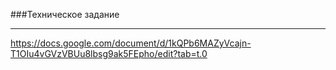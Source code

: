 ###Техническое задание <hr>
https://docs.google.com/document/d/1kQPb6MAZyVcajn-T1OIu4vGVzVBUu8lbsg9ak5FEpho/edit?tab=t.0
